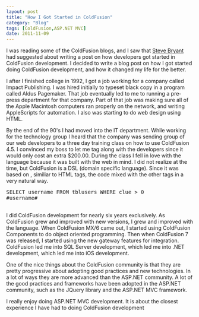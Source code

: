 ```yaml
---
layout: post
title: "How I Got Started in ColdFusion"
category: "Blog"
tags: [ColdFusion,ASP.NET MVC]
date: 2011-11-09
---
```



I was reading some of the ColdFusion blogs, and I saw that [Steve Bryant](http://www.bryantwebconsulting.com/blog/index.cfm/2011/7/20/August-1-2011-is-How-I-Started-ColdFusion-Day "Steve Bryant") had suggested about writing a post on how developers got started in ColdFusion development. I decided to write a blog post on how I got started doing ColdFusion development, and how it changed my life for the better.

I after I finished college in 1992, I got a job working for a company called Impact Publishing. I was hired initially to typeset black copy in a program called Aldus Pagemaker. That job eventually led to me to running a pre-press department for that company. Part of that job was making sure all of the Apple Macintosh computers ran properly on the network, and writing AppleScripts for automation. I also was starting to do web design using HTML.

By the end of the 90's I had moved into the IT department. While working for the technology group I heard that the company was sending group of our web developers to a three day training class on how to use ColdFusion 4.5\. I convinced my boss to let me tag along with the developers since it would only cost an extra $200.00\. During the class I fell in love with the language because it was built with the web in mind. I did not realize at the time, but ColdFusion is a DSL (domain specific language). Since it was based on <CFTags>, similiar to HTML tags, the code mixed with the other tags in a very natural way.

<pre class="brush: coldfusion"><cfquery name="myQuery" datasource="database">SELECT username FROM tblusers WHERE clue &gt; 0</cfquery>
<cfoutput query="myQuery">#username#  
</cfoutput>
</pre>
I did ColdFusion development for nearly six years exclusively. As ColdFusion grew and improved with new versions, I grew and improved with the language. When ColdFusion MX/6 came out, I started using ColdFusion Components to do object oriented programming. Then when ColdFusion 7 was released, I started using the new gateway features for integration. ColdFusion led me into SQL Server development, which led me into .NET development, which led me into iOS development.

One of the nice things about the ColdFusion community is that they are pretty progressive about adopting good practices and new technologies. In a lot of ways they are more advanced than the ASP.NET community. A lot of the good practices and frameworks have been adopted in the ASP.NET community, such as the JQuery library and the ASP.NET MVC framework.

I really enjoy doing ASP.NET MVC development. It is about the closest experience I have had to doing ColdFusion development